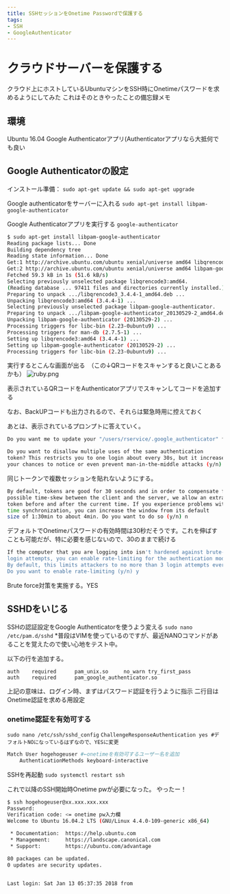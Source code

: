```yaml
---
title: SSHセッションをOnetime Passwordで保護する
tags: 
- SSH 
- GoogleAuthenticator
---
```

# クラウドサーバーを保護する
クラウド上にホストしているUbuntuマシンをSSH時にOnetimeパスワードを求めるようにしてみた
これはそのときやったことの備忘録メモ

## 環境
Ubuntu 16.04
Google Authenticatorアプリ(Authenticatorアプリなら大抵何でも良い

## Google Authenticatorの設定
インストール準備：
`sudo apt-get update && sudo apt-get upgrade`


Google authenticatorをサーバーに入れる
`sudo apt-get install libpam-google-authenticator`

Google Authenticatorアプリを実行する
`google-authenticator`

```bash
$ sudo apt-get install libpam-google-authenticator
Reading package lists... Done
Building dependency tree       
Reading state information... Done
Get:1 http://archive.ubuntu.com/ubuntu xenial/universe amd64 libqrencode3 amd64 3.4.4-1 [23.9 kB]
Get:2 http://archive.ubuntu.com/ubuntu xenial/universe amd64 libpam-google-authenticator amd64 20130529-2 [35.3 kB]
Fetched 59.3 kB in 1s (51.6 kB/s)                 
Selecting previously unselected package libqrencode3:amd64.
(Reading database ... 97411 files and directories currently installed.)
Preparing to unpack .../libqrencode3_3.4.4-1_amd64.deb ...
Unpacking libqrencode3:amd64 (3.4.4-1) ...
Selecting previously unselected package libpam-google-authenticator.
Preparing to unpack .../libpam-google-authenticator_20130529-2_amd64.deb ...
Unpacking libpam-google-authenticator (20130529-2) ...
Processing triggers for libc-bin (2.23-0ubuntu9) ...
Processing triggers for man-db (2.7.5-1) ...
Setting up libqrencode3:amd64 (3.4.4-1) ...
Setting up libpam-google-authenticator (20130529-2) ...
Processing triggers for libc-bin (2.23-0ubuntu9) ...
```

実行するとこんな画面が出る　（この↓QRコードをスキャンすると良いことあるかも）
![ruby.png](https://qiita-image-store.s3.amazonaws.com/0/227518/ad017a07-32c6-7804-5b5a-89efadd310e9.png)

表示されているQRコードをAuthenticatorアプリでスキャンしてコードを追加する

なお、BackUPコードも出力されるので、それらは緊急時用に控えておく

あとは、表示されているプロンプトに答えていく。

```bash
Do you want me to update your "/users/rservice/.google_authenticator" file (y/n) y

Do you want to disallow multiple uses of the same authentication
token? This restricts you to one login about every 30s, but it increases
your chances to notice or even prevent man-in-the-middle attacks (y/n) y
```
同じトークンで複数セッションを貼れないようにする。

```bash
By default, tokens are good for 30 seconds and in order to compensate for
possible time-skew between the client and the server, we allow an extra
token before and after the current time. If you experience problems with poor
time synchronization, you can increase the window from its default
size of 1:30min to about 4min. Do you want to do so (y/n) n
```
デフォルトでOnetimeパスワードの有効時間は30秒だそうです。これを伸ばすことも可能だが、特に必要を感じないので、30のままで続ける

```bash
If the computer that you are logging into isn't hardened against brute-force
login attempts, you can enable rate-limiting for the authentication module.
By default, this limits attackers to no more than 3 login attempts every 30s.
Do you want to enable rate-limiting (y/n) y
```
Brute force対策を実施する。YES

## SSHDをいじる
SSHの認証設定をGoogle Authenticatorを使うよう変える
```sudo nano /etc/pam.d/sshd```
*普段はVIMを使っているのですが、最近NANOコマンドがあることを覚えたので使い心地をテスト中。

以下の行を追加する。

```
auth    required      pam_unix.so     no_warn try_first_pass
auth    required      pam_google_authenticator.so
```
上記の意味は、ログイン時、まずはパスワード認証を行うように指示
二行目はOnetime認証を求める用設定


### onetime認証を有効可する

`sudo nano /etc/ssh/sshd_config`
`ChallengeResponseAuthentication yes #デフォルトNOになっているはずなので、YESに変更`

```bash
Match User hogehogeuser #←onetimeを有効可するユーザー名を追加
    AuthenticationMethods keyboard-interactive
```

SSHを再起動
`sudo systemctl restart ssh`


これで以降のSSH開始時Onetime pwが必要になった。
やったー！

```bash
$ ssh hogehogeuser@xx.xxx.xxx.xxx
Password: 
Verification code: <= onetime pw入力欄
Welcome to Ubuntu 16.04.2 LTS (GNU/Linux 4.4.0-109-generic x86_64)

 * Documentation:  https://help.ubuntu.com
 * Management:     https://landscape.canonical.com
 * Support:        https://ubuntu.com/advantage

80 packages can be updated.
0 updates are security updates.


Last login: Sat Jan 13 05:37:35 2018 from 
```
